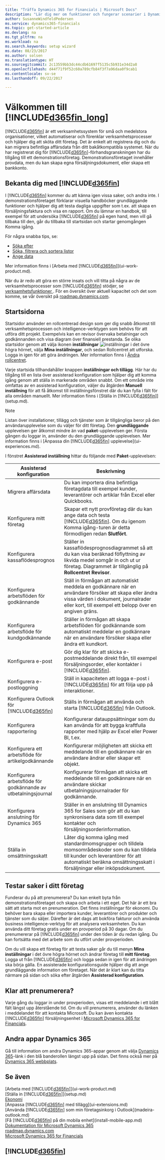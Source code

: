 ```yaml
---
title: "Träffa Dynamics 365 for Financials | Microsoft Docs"
description: "Lär dig mer om funktioner och fungerar scenarier i Dynamics 365 for Financials, som är ett verksamhetssystem för små och medelstora företag."
author: SusanneWindfeldPedersen
ms.service: dynamics365-financials
ms.topic: get-started-article
ms.devlang: na
ms.tgt_pltfrm: na
ms.workload: na
ms.search.keywords: setup wizard
ms.date: 08/23/2017
ms.author: solsen
ms.translationtype: HT
ms.sourcegitcommit: 2c13559bb3dc44cdb61697f5135c5b931e34d2a8
ms.openlocfilehash: d44f71f9f52c60a789cfb84f3f7a96daa0f9cab1
ms.contentlocale: sv-se
ms.lasthandoff: 09/22/2017

---
```

# <a name="welcome-to-included365finlongincludesd365finlongmdmd"></a>Välkommen till [!INCLUDE[d365fin_long](includes/d365fin_long_md.md)]
[!INCLUDE[d365fin](includes/d365fin_md.md)] är ett verksamhetssystem för små och medelstora organisationer, vilket automatiserar och förenklar verksamhetsprocesser och hjälper dig att sköta ditt företag. Det är enkelt att registrera dig och du kan migrera befintliga affärsdata från ditt bakåtkompatibla systemet.
När du har registrerat dig för [!INCLUDE[d365fin](includes/d365fin_md.md)]-förhandsgranskningen har du tillgång till ett demonstrationsföretag. Demonstrationsföretaget innehåller provdata, men du kan skapa egna försäljningsdokument, eller skapa ett bankkonto.  

## <a name="get-to-know-included365finincludesd365finmdmd"></a>Bekanta dig med [!INCLUDE[d365fin](includes/d365fin_md.md)]
I [!INCLUDE[d365fin](includes/d365fin_md.md)] kommer du att känna igen vissa saker, och andra inte. I demonstrationsföretaget förklarar visuella handböcker grundläggande funktioner och hjälper dig att testa dagliga uppgifter som t.ex. att skapa en försäljningsfaktura och visa en rapport. Om du lämnar en handbok, till exempel för att undersöka [!INCLUDE[d365fin](includes/d365fin_md.md)] på egen hand, men vill gå tillbaka till den, går du tillbaka till startsidan och startar genomgången Komma igång.  

För några snabba tips, se:  

* [Söka efter](ui-search.md)  
* [Söka, filtrera och sortera listor](ui-enter-criteria-filters.md)  
* [Ange data](ui-enter-data.md)  

Mer information finns i [Arbeta med [!INCLUDE[d365fin](includes/d365fin_md.md)]](ui-work-product.md).  

När du är redo att göra en större insats och vill titta på några av de verksamhetsprocesser som [!INCLUDE[d365fin](includes/d365fin_md.md)] stödjer, se [verksamhetsfunktioner ](madeira-business-functionality.md). För en översikt över aktuell kapacitet och det som komme, se vår översikt på [roadmap.dynamics.com](https://roadmap.dynamics.com/#edition=1#application=a56e2c12-2a92-e611-80dc-c4346bac0910#status=3a708a86-ae97-e611-80df-c4346baceb68).  

## <a name="the-home-pages"></a>Startsidorna
Startsidor använder en rollcentrerad design som ger dig snabb åtkomst till verksamhetsprocessen och intelligence-verktygen som behövs för att utföra ditt projekt. Exempelvis kan en revisor övervaka betalningar och godkännanden och visa diagram över finansiell prestanda. Se olika startsidor genom att välja ikonen **inställningar** ![inställningar](media/ui-experience/settings_icon_small.png "ikonen Inställningar för rollcenter") i det övre högra hörnet, välja **Mina inställningar**, och sedan Rollcentret att utforska. Logga in igen för att göra ändringen. Mer information finns i [Ändra rollcentret](change-role.md).  

Varje startsida tillhandahåller knappen **inställningar och tillägg**. Här har du tillgång till en lista över assisterad konfiguration som hjälper dig att komma igång genom att ställa in markerade områden snabbt. Om ett område inte omfattas av en assisterad konfiguration, väljer du åtgärden **Manuell inställning** för att få åtkomst till inställningsfönstret där du kan fylla i fält för alla områden manuellt. Mer information finns i [Ställa in [!INCLUDE[d365fin](includes/d365fin_md.md)]](setup.md).  

> [!NOTE]  
>   Listan över installationer, tillägg och tjänster som är tillgängliga beror på den användarupplevelse som du väljer för ditt företag. Den **grundläggande** upplevelsen ger åtkomst mindre än vad **paket**-upplevelsen ger. Första gången du loggar in, använder du den grundläggande upplevelsen. Mer information finns i [Anpassa din [!INCLUDE[d365fin](includes/d365fin_md.md)] upplevelse](ui-experiences.md).  

I fönstret **Assisterad inställning** hittar du följande med **Paket**-upplevelsen:

| Assisterad konfiguration | Beskrivning |
| --- | --- |
| Migrera affärsdata |Du kan importera dina befintliga företagdata till exempel kunder, leverantörer och artiklar från Excel eller Quickbooks. |
| Konfigurera mitt företag |Skapar ett nytt provföretag där du kan ange data och testa [!INCLUDE[d365fin](includes/d365fin_md.md)]. Om du igenom Komma igång-turen är detta förmodligen redan **Slutfört**. |
| Konfigurera kassaflödesprognos |Ställer in kassaflödesprognosdiagrammet så att du kan visa beräknad föflyttning av likvida medel somgår in och ut ur företag. Diagrammet är tillgänglig på **Rollcentret Revisor**. |
| Konfigurera arbetsflöden för godkännande |Ställ in förmågan att automatiskt meddela en godkännare när en användare försöker att skapa eller ändra vissa värden i dokument, journalrader eller kort, till exempel ett belopp över en angiven gräns. |
| Konfigurera arbetsflöde för kundgodkännande |Ställer in förmågan att skapa arbetsflöden för godkännande som automatiskt meddelar en godkännare när en användare försöker skapa eller ändra ett kundkort. |
| Konfigurera e-post |Gör dig klar för att skicka e-postmeddelande direkt från, till exempel försäljningsorder, eller kontakter i [!INCLUDE[d365fin](includes/d365fin_md.md)]. |
| Konfigurera e-postloggning |Ställ in kapaciteten att logga e-post i [!INCLUDE[d365fin](includes/d365fin_md.md)] för att följa upp på interaktioner. |
| Konfigurera Outlook för [!INCLUDE[d365fin](includes/d365fin_md.md)] |Ställs in förmågan att använda och starta [!INCLUDE[d365fin](includes/d365fin_md.md)] från Outlook. |
| Konfigurera rapportering |Konfigurerar datauppsättningar som du kan använda för att bygga kraftfulla rapporter med hjälp av Excel eller Power BI, t.ex. |
| Konfigurera ett arbetsflöde för artikelgodkännande |Konfigurerar möjligheten att skicka ett meddelande till en godkännare när en användare ändrar eller skapar ett objekt. |
| Konfigurera arbetsflöde för godkännande av utbetalningsjournal |Konfigurerar förmågan att skicka ett meddelande till en godkännare när en användare skickar utbetalningsjournalrader för godkännande. |
| Konfigurera anslutning för Dynamics 365 |Ställer in en anslutning till Dynamics 365 for Sales som gör att du kan synkronisera data som till exempel kontakter och försäljningsorderinformation. |
| Ställa in omsättningsskatt |Låter dig komma igång med standardmomsgrupper och tilldela momsområdeskoder som du kan tilldela till kunder och leverantörer för att automatiskt beräkna omsättningsskatt i försäljningar eller inköpsdokument. |

## <a name="trying-things-out-in-your-own-company"></a>Testar saker i ditt företag
Funderar du på att prenumerera? Du kan enkelt byta från demonstrationsföretaget och skapa och arbeta i ett eget. Det här är ett bra sätt att starta mot en prenumeration. Det finns inställningar för ekonomi. Du behöver bara skapa eller importera kunder, leverantörer och produkter och tjänster som du säljer. Därefter är det dags att bokföra fakturor och använda business intelligence-verktyg för att analysera verksamheten. Du kan använda ditt företag gratis under en provperiod på 30 dagar. Om du prenumererar på [!INCLUDE[d365fin](includes/d365fin_md.md)] under den tiden är du redan igång. Du kan fortsätta med det arbete som du utfört under provperioden.  

Om du vill skapa ett företag för att testa saker går du till menyn **Mina inställningar** i det övre högra hörnet och ändrar företag till **mitt företag**. Logga ut från [!INCLUDE[d365fin](includes/d365fin_md.md)] och logga sedan in igen för att ändringen ska börja gälla. En assisterade konfigurationsguide hjälper dig att ange grundläggande information om företaget. När det är klart kan du titta närmare på sidan och söka efter åtgärden **Assisterad konfiguration**.  

## <a name="ready-to-subscribe"></a>Klar att prenumerera?
Varje gång du loggar in under provperioden, visas ett meddelande i ett blått fält längst upp återstående tid. Om du vill prenumerera, använder du länken i meddelandet för att kontakta Microsoft. Du kan även kontakta [!INCLUDE[d365fin](includes/d365fin_md.md)] försäljningsenhet i [Microsoft Dynamics 365 for Financials](https://go.microsoft.com/fwlink/?linkid=828707).  

## <a name="other-dynamics-365-apps"></a>Andra appar Dynamics 365
Gå till information om andra Dynamics 365-appar genom att välja [Dynamics 365](https://docs.microsoft.com/dynamics365)-länk i den blå banderollen längst upp på sidan. Det finns också mer på [Dynamics 365 webbplats](https://www.microsoft.com/en-us/dynamics365/).

## <a name="see-also"></a>Se även
[Arbeta med [!INCLUDE[d365fin](includes/d365fin_md.md)]](ui-work-product.md)  
[Ställa in [!INCLUDE[d365fin](includes/d365fin_md.md)]](setup.md)  
[Ekonomi](finance.md)  
[Anpassa [!INCLUDE[d365fin](includes/d365fin_md.md)] med tillägg](ui-extensions.md)  
[Använda [!INCLUDE[d365fin](includes/d365fin_md.md)] som min företagsinkorg i Outlook](madeira-outlook.md)  
[Få [!INCLUDE[d365fin](includes/d365fin_md.md)] på din mobila enhet](install-mobile-app.md)  
[Dokumentation för Microsoft Dynamics 365](https://docs.microsoft.com/en-us/dynamics365/#pivot=solutions&panel=solutions_financials)  
[roadmap.dynamics.com](https://roadmap.dynamics.com/#edition=1#application=a56e2c12-2a92-e611-80dc-c4346bac0910#status=3a708a86-ae97-e611-80df-c4346baceb68)  
[Microsoft Dynamics 365 for Financials](https://go.microsoft.com/fwlink/?linkid=828707)  

## [!INCLUDE[d365fin](includes/free_trial_md.md)]

